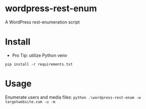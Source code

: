 # wordpress-rest-enum
A WordPress rest-enumeration script

# Install
- Pro Tip: utilize Python venv

`pip install -r requirements.txt`

# Usage
Enumerate users and media files: `python .\wordpress-rest-enum -w targetwebsite.com -u -m `
